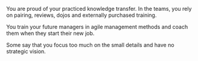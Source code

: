 You are proud of your practiced knowledge transfer. In the teams, you rely on pairing, reviews, dojos and externally purchased training.

You train your future managers in agile management methods and coach them when they start their new job.

Some say that you focus too much on the small details and have no strategic vision.
